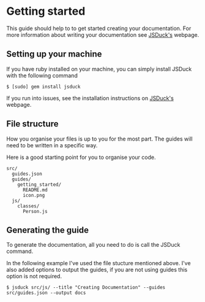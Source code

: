 # Getting started

This guide should help to to get started creating your documentation. For more information about writing your documentation see [JSDuck's][jsduck] webpage.

## Setting up your machine

If you have ruby installed on your machine, you can simply install JSDuck with the following command

    $ [sudo] gem install jsduck

If you run into issues, see the installation instructions on [JSDuck's][jsduck] webpage.

## File structure

How you organise your files is up to you for the most part. The guides will need to be written in a specific way.

Here is a good starting point for you to organise your code.

    src/
      guides.json
      guides/
        getting_started/
          README.md
          icon.png
      js/
        classes/
          Person.js

## Generating the guide

To generate the documentation, all you need to do is call the JSDuck command.

In the following example I've used the file stucture mentioned above. I've also added options to output the guides, if you are not using guides this option is not required.

    $ jsduck src/js/ --title "Creating Documentation" --guides src/guides.json --output docs

[jsduck]: https://github.com/senchalabs/jsduck
